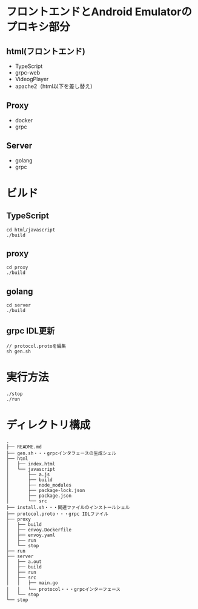 # フロントエンドとAndroid Emulatorのプロキシ部分

## html(フロントエンド)

* TypeScript
* grpc-web
* VideogPlayer
* apache2（html以下を差し替え）

## Proxy

* docker
* grpc

## Server

* golang
* grpc

# ビルド

## TypeScript

```
cd html/javascript
./build
```

## proxy

```
cd proxy
./build
```

## golang

```
cd server
./build
```

## grpc IDL更新

```
// protocol.protoを編集
sh gen.sh
```

# 実行方法

```
./stop
./run
```

# ディレクトリ構成

```
.
├── README.md
├── gen.sh・・・grpcインタフェースの生成シェル
├── html
│   ├── index.html
│   └── javascript
│       ├── a.js
│       ├── build
│       ├── node_modules
│       ├── package-lock.json
│       ├── package.json
│       └── src
├── install.sh・・・関連ファイルのインストールシェル
├── protocol.proto・・・grpc IDLファイル
├── proxy
│   ├── build
│   ├── envoy.Dockerfile
│   ├── envoy.yaml
│   ├── run
│   └── stop
├── run
├── server
│   ├── a.out
│   ├── build
│   ├── run
│   ├── src
│   │   ├── main.go
│   │   └── protocol・・・grpcインターフェース
│   └── stop
└── stop
```

